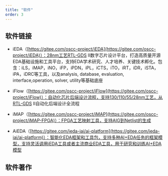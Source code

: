 ```yaml
---
title: "软件"
order: 3
---
```

## **软件链接**

* iEDA（[https://gitee.com/oscc-project/iEDA](https://gitee.com/oscc-project/iEDA)）：28nm工艺RTL-GDS II数字芯片设计平台，打造高质量开源EDA基础设施和工具平台，支持EDA学术研究、人才培养、关键技术孵化。包含：iLS，iMAP，iNO，iFP，iPDN，iPL，iCTS，iTO，iRT，iDR，iSTA，iPA，iDRC等工具，以及analysis, database, evaluation, interface,operation, solver, utility等基础底座
 
* iFlow（[https://gitee.com/oscc-project/iFlow](https://gitee.com/oscc-project/iFlow)）：自动化芯片后端设计流程，支持130/110/55/28nm工艺，从RTL-GDS II自动化后端设计全流程
 
* iMAP（[https://gitee.com/oscc-project/iMAP](https://gitee.com/oscc-project/iMAP-FPGA)）：FPGA工艺映射工具，支持AIG到Netlist的生成
 
* AiEDA（[https://gitee.com/ieda-iai/ai-platform](https://gitee.com/ieda-iai/ai-platform)）：智能化EDA框架和工具包，支持多种AI+EDA任务的框架模型，支持灵活调用iEDA工具或者主流商业EDA工具，用于研究和训练AI+EDA模型

## **软件著作**
